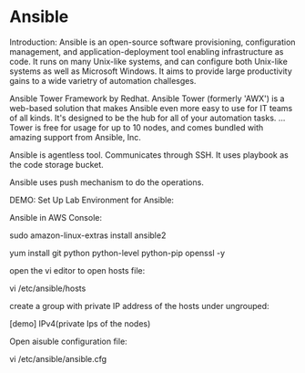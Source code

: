 # Ansible

Introduction:
Ansible is an open-source software provisioning, configuration management, and application-deployment tool enabling infrastructure as code. 
It runs on many Unix-like systems, and can configure both Unix-like systems as well as Microsoft Windows. It aims to provide large productivity gains to a wide varietry of automation challesges.

Ansible Tower Framework by Redhat.
Ansible Tower (formerly 'AWX') is a web-based solution that makes Ansible even more easy to use for IT teams of all kinds. It's designed to be the hub for all of your automation tasks. ... Tower is free for usage for up to 10 nodes, and comes bundled with amazing support from Ansible, Inc.


Ansible is agentless tool.
Communicates through SSH.
It uses playbook as the code storage bucket.


Ansible uses push mechanism to do the operations.





DEMO:
Set Up Lab Environment for Ansible:

Ansible in AWS Console:

sudo amazon-linux-extras install ansible2

yum install git python python-level python-pip openssl -y

open the vi editor to open hosts file:

vi /etc/ansible/hosts

create a group with private IP address of the hosts under ungrouped:

[demo]
IPv4(private Ips of the nodes)


Open aisuble configuration file:

vi /etc/ansible/ansible.cfg







